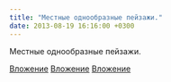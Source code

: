 ```yaml
---
title: "Местные однообразные пейзажи."
date: 2013-08-19 16:16:00 +0300
---
```


Местные однообразные пейзажи.


[Вложение](/assets/vk_photos/2/0DrZmAFpvrM.jpg)
[Вложение](/assets/vk_photos/1/E8pzkdZCAuI.jpg)
[Вложение](/assets/vk_photos/1/oSkUhJIya6c.jpg)
